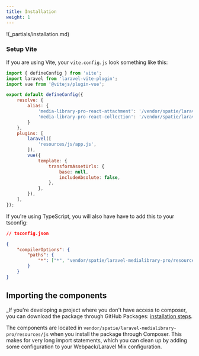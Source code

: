 ```yaml
---
title: Installation
weight: 1
---
```


!(_partials/installation.md)

### Setup Vite
If you are using Vite, your `vite.config.js` look something like this:

```js
import { defineConfig } from 'vite';
import laravel from 'laravel-vite-plugin';
import vue from '@vitejs/plugin-vue';

export default defineConfig({
    resolve: {
        alias: {
            'media-library-pro-react-attachment': '/vendor/spatie/laravel-medialibrary-pro/resources/js/media-library-pro-react-attachment',
            'media-library-pro-react-collection': '/vendor/spatie/laravel-medialibrary-pro/resources/js/media-library-pro-react-collection',
        }
    },
    plugins: [
        laravel([
            'resources/js/app.js',
        ]),
        vue({
            template: {
                transformAssetUrls: {
                    base: null,
                    includeAbsolute: false,
                },
            },
        }),
    ],
});

```

If you're using TypeScript, you will also have have to add this to your tsconfig:

```json
// tsconfig.json

{
    "compilerOptions": {
        "paths": {
            "*": ["*", "vendor/spatie/laravel-medialibrary-pro/resources/js/*"]
        }
    }
}
```

## Importing the components

_If you're developing a project where you don't have access to composer, you can download the package through GitHub Packages: [installation steps](/docs/laravel-medialibrary-pro/v6/advanced/usage-in-a-frontend-repository).

The components are located in `vendor/spatie/laravel-medialibrary-pro/resources/js` when you install the package through Composer. This makes for very long import statements, which you can clean up by adding some configuration to your Webpack/Laravel Mix configuration.

